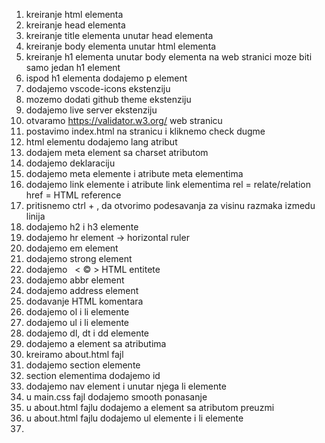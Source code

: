 1. kreiranje html elementa
2. kreiranje head elementa
3. kreiranje title elementa unutar head elementa
4. kreiranje body elementa unutar html elementa
5. kreiranje h1 elementa unutar body elementa
   na web stranici moze biti samo jedan h1 element
6. ispod h1 elementa dodajemo p element
7. dodajemo vscode-icons ekstenziju
8. mozemo dodati github theme ekstenziju
9. dodajemo live server ekstenziju
10. otvaramo https://validator.w3.org/ web stranicu
11. postavimo index.html na stranicu i kliknemo check dugme
12. html elementu dodajemo lang atribut
13. dodajem meta element sa charset atributom
14. dodajemo <!DOCTYPE html > deklaraciju
15. dodajemo meta elemente i atribute meta elementima
16. dodajemo link elemente i atribute link elementima
   rel = relate/relation
   href = HTML reference
17. pritisnemo ctrl + , da otvorimo podesavanja za visinu razmaka izmedu linija
18. dodajemo h2 i h3 elemente
19. dodajemo hr element -> horizontal ruler
20. dodajemo em element
21. dodajemo strong element
22. dodajemo  &nbsp; &lt; &copy; &gt; HTML entitete
23. dodajemo abbr element
24. dodajemo address element
25. dodavanje HTML komentara
26. dodajemo ol i li elemente
27. dodajemo ul i li elemente
28. dodajemo dl, dt i dd elemente
29. dodajemo a element sa atributima
30. kreiramo about.html fajl
31. dodajemo section elemente
32. section elementima dodajemo id
33. dodajemo nav element i unutar njega li elemente
34. u main.css fajl dodajemo smooth ponasanje
35. u about.html fajlu dodajemo a element sa atributom preuzmi
36. u about.html fajlu dodajemo ul elemente i li elemente
37. 


